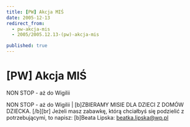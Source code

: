 ```yaml
---
title: [PW] Akcja MIŚ
date: 2005-12-13
redirect_from: 
  - pw-akcja-mis
  - 2005/2005.12.13-(pw)-akcja-mis

published: true
---
```




# [PW] Akcja MIŚ

<time>NON STOP - aż do Wigilii</time>

NON STOP - aż do Wigilii | [b]ZBIERAMY MISIE DLA DZIECI Z DOMÓW DZIECKA. [/b][br] Jeżeli masz zabawkę, którą chciałbyś się podzielić z potrzebującymi, to napisz: [b]Beata Lipska: beatka.lipska@wp.pl

<!--CONTENT FROM OLD SERVER (jos before 2013): NON STOP - aż do Wigilii | [b]ZBIERAMY MISIE DLA DZIECI Z DOMÓW DZIECKA. [/b][br] Jeżeli masz zabawkę, którą chciałbyś się podzielić z potrzebującymi, to napisz: [b]Beata Lipska: beatka.lipska@wp.pl  
-->

<!--{{json:{"created_date":"2005-12-13 22:52:02","publish_down":"0000-00-00 00:00:00","id":"292"}}}-->